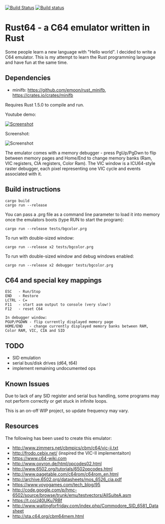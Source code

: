 [![Build Status](https://travis-ci.org/kondrak/rust64.svg)](https://travis-ci.org/kondrak/rust64)
[![Build status](https://ci.appveyor.com/api/projects/status/77otp2475g7v95mb?svg=true)](https://ci.appveyor.com/project/kondrak/rust64)

# Rust64 - a C64 emulator written in Rust
Some people learn a new language with "Hello world". I decided to write a C64 emulator. This is my attempt to learn the Rust programming language and have fun at the same time.

Dependencies
------------------
- minifb: https://github.com/emoon/rust_minifb, https://crates.io/crates/minifb

Requires Rust 1.5.0 to compile and run.

Youtube demo:

[![Screenshot](http://kondrak.info/images/rust64_youtube.png?raw=true)](https://www.youtube.com/watch?v=b6OSsTPwLaE)

Screenshot:

![Screenshot](http://kondrak.info/images/rust64_github.png?raw=true)

The emulator comes with a memory debugger - press PgUp/PgDwn to flip between memory pages and Home/End to change memory banks (Ram, VIC registers, CIA registers, Color Ram). The VIC window is a ICU64-style raster debugger, each pixel representing one VIC cycle and events associated with it.

Build instructions
------------------
```
cargo build
cargo run --release
```

You can pass a .prg file as a command line parameter to load it into memory once the emulators boots (type RUN to start the program):
```
cargo run --release tests/bgcolor.prg
```
To run with double-sized window:
```
cargo run --release x2 tests/bgcolor.prg
```
To run with double-sized window and debug windows enabled:
```
cargo run --release x2 debugger tests/bgcolor.prg
```

C64 and special key mappings
-------------------
```
ESC   - Run/Stop
END   - Restore
LCTRL - C=
F11   - start asm output to console (very slow!)
F12   - reset C64

In debugger window:
PGUP/PGDWN - flip currently displayed memory page
HOME/END   - change currently displayed memory banks between RAM, Color RAM, VIC, CIA and SID
```

TODO
------------------
- SID emulation
- serial bus/disk drives (d64, t64)
- implement remaining undocumented ops

Known Issues
------------------
Due to lack of any SID register and serial bus handling, some programs may not perform correctly or get stuck in infinite loops.

This is an on-off WIP project, so update frequency may vary.

Resources
------------------
The following has been used to create this emulator:

- http://www.zimmers.net/cbmpics/cbm/c64/vic-ii.txt
- http://frodo.cebix.net/ (inspired the VIC-II implementaiton)
- https://www.c64-wiki.com
- http://www.oxyron.de/html/opcodes02.html
- http://www.6502.org/tutorials/6502opcodes.html
- http://www.pagetable.com/c64rom/c64rom_en.html
- http://archive.6502.org/datasheets/mos_6526_cia.pdf
- https://www.yoyogames.com/tech_blog/95
- http://code.google.com/p/hmc-6502/source/browse/trunk/emu/testvectors/AllSuiteA.asm
- https://t.co/J40UKu7RBf
- http://www.waitingforfriday.com/index.php/Commodore_SID_6581_Datasheet
- http://sta.c64.org/cbm64mem.html
